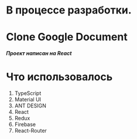 # В процессе разработки.

# Clone Google Document

***Проект написан на React***

# Что использовалось
1. TypeScript
2. Material UI
3. ANT DESIGN
3. React
4. Redux
5. Firebase
6. React-Router
